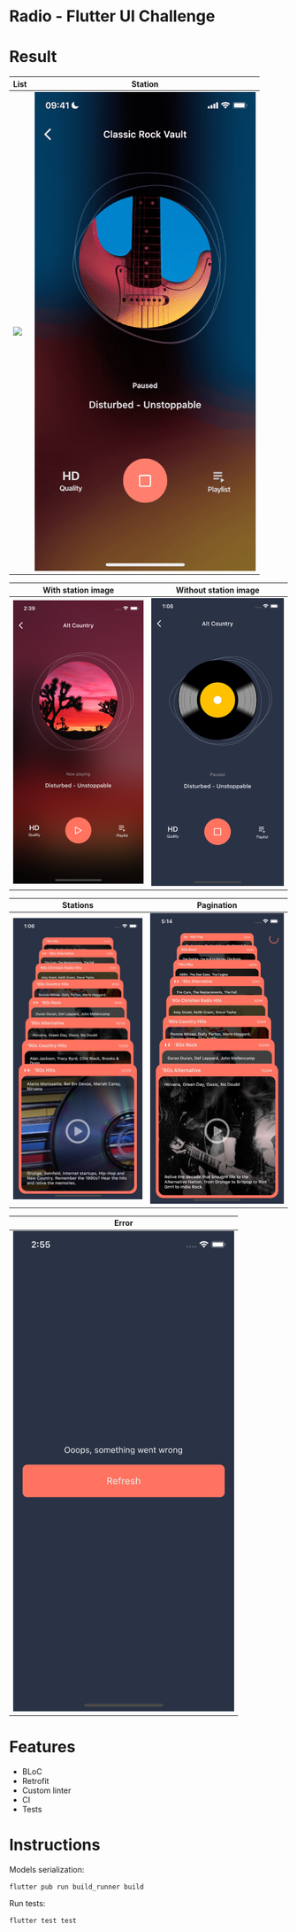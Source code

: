 # Radio - Flutter UI Challenge


# Result

 | List | Station |
 |------|---------|
 |<img src="screenshots/radio_1.gif" width="400">|<img src="screenshots/radio_2.gif" width="400"> |

 | With station image| Without station image |
 |-------------------|-----------------------|
 |<img src="screenshots/station_2.png" width="400">|<img src="screenshots/station_3.png" width="400"> |

 | Stations | Pagination | 
 |------------|------------|
 |<img src="screenshots/station_1.png" width="400">|<img src="screenshots/station_6.png" width="400">|

 | Error    |
 |----------|
 |<img src="screenshots/station_4.png" width="400">|

 


# Features
* BLoC
* Retrofit
* Custom linter
* CI
* Tests


# Instructions

Models serialization:
```
flutter pub run build_runner build
```

Run tests:
```
flutter test test    
```
